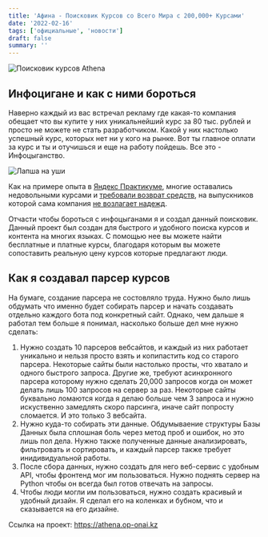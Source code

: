 ```yaml
---
title: 'Афина - Поисковик Курсов со Всего Мира с 200,000+ Курсами'
date: '2022-02-16'
tags: ['официальные', 'новости']
draft: false
summary: ''
---
```


![Поисковик курсов Athena](/static/images/blog/projects/athena.png)

## Инфоцигане и как с ними бороться

Наверно каждый из вас встречал рекламу где какая-то компания обещает что вы купите у них уникальнейший курс за 80 тыс. рублей и просто не можете не стать разработчиком. Какой у них настолько успешный курс, которых нет ни у кого на рынке. Вот ты главное оплати за курс и ты и отучишься и еще на работу пойдешь. Все это - Инфоцыганство.

![Лапша на уши](/static/images/blog/projects/lapsha.jpg)

Как на примере опыта в [Яндекс Практикуме](https://habr.com/ru/post/592821/), многие оставались недовольными курсами и [требовали возврат средств](https://tutortop.ru/school-reviews/yandex_praktikum/), на выпускников которой сама компания [не возлагает надежд](https://vc.ru/hr/337331-ty-kto-takoy-pochemu-yandeks-praktikum-ne-verit-v-sobstvennyh-vypusknikov).

Отчасти чтобы бороться с инфоцыганами я и создал данный поисковик. Данный проект был создан для быстрого и удобного поиска курсов и контента на многих языках. С помощью нее вы можете найти бесплатные и платные курсы, благодаря которым вы можете сопоставить реальную цену курсов которые предлагают люди.

## Как я создавал парсер курсов

На бумаге, создание парсера не состовляло труда. Нужно было лишь обдумать что именно будет собирать парсер и начать создавать отдельно каждого бота под конкретный сайт. Однако, чем дальше я работал тем больше я понимал, насколько больше дел мне нужно сделать:

1. Нужно создать 10 парсеров вебсайтов, и каждый из них работает уникально и нельзя просто взять и копипастить код со старого парсера. Некоторые сайты были настолько просты, что хватало и одного быстрого запроса. Другие же, требуют асинхронного парсера которому нужно сделать 20,000 запросов когда он может делать лишь 100 запросов на сервер за раз. Некоторые сайты буквально ломаются когда я делаю больше чем 3 запроса и нужно искуственно замедлять скоро парсинга, иначе сайт попросту сломается. И это только 3 вебсайта.
2. Нужно куда-то собирать эти данные. Обдумываение структуры Базы Данных была сплошная боль через метод проб и ошибок, но это лишь пол дела. Нужно также полученные данные анализировать, фильтровать и сортировать, и каждый парсер также требует инидивидуальной работы.
3. После сбора данных, нужно создать для него веб-сервис с удобным API, чтобы фронтенд мог им пользоваться. Нужно поднять сервер на Python чтобы он всегда был готов отвечать на запросы.
4. Чтобы люди могли им пользоваться, нужно создать красивый и удобный дизайн. Я сделал его на коленках и бубном, что и сказывается на его дизайне.

Ссылка на проект: https://athena.op-onai.kz
